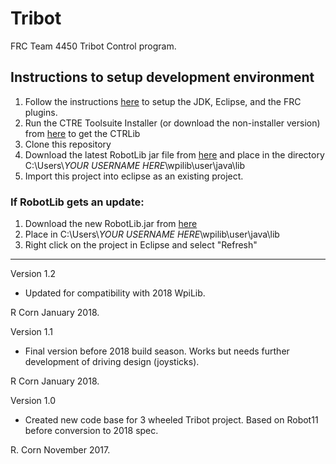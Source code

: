 # Tribot
FRC Team 4450 Tribot Control program.

## Instructions to setup development environment
1) Follow the instructions [here](http://wpilib.screenstepslive.com/s/4485/m/13809/l/599681-installing-eclipse-c-java) to setup the JDK, Eclipse, and the FRC plugins.
2) Run the CTRE Toolsuite Installer (or download the non-installer version) from [here](http://www.ctr-electronics.com/control-system/hro.html#product_tabs_technical_resources) to get the CTRLib
3) Clone this repository
4) Download the latest RobotLib jar file from [here](https://github.com/ORF-4450/RobotLib/releases/latest) and place in the directory C:\Users\\*YOUR USERNAME HERE*\wpilib\user\java\lib
5) Import this project into eclipse as an existing project.

### If RobotLib gets an update:
1) Download the new RobotLib.jar from [here](https://github.com/ORF-4450/RobotLib/releases/latest)
2) Place in C:\Users\\*YOUR USERNAME HERE*\wpilib\user\java\lib
3) Right click on the project in Eclipse and select "Refresh"

****************************************************************************************************************
Version 1.2

*	Updated for compatibility with 2018 WpiLib.

R Corn
January 2018.

Version 1.1

*	Final version before 2018 build season. Works but needs further development of driving design (joysticks).

R Corn
January 2018.

Version 1.0

*	Created new code base for 3 wheeled Tribot project. Based on Robot11 before conversion to 2018 spec.

R. Corn
November 2017.
